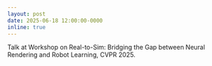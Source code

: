```yaml
---
layout: post
date: 2025-06-18 12:00:00-0000
inline: true
---
```


Talk at Workshop on Real-to-Sim: Bridging the Gap between Neural Rendering and Robot Learning, CVPR 2025.